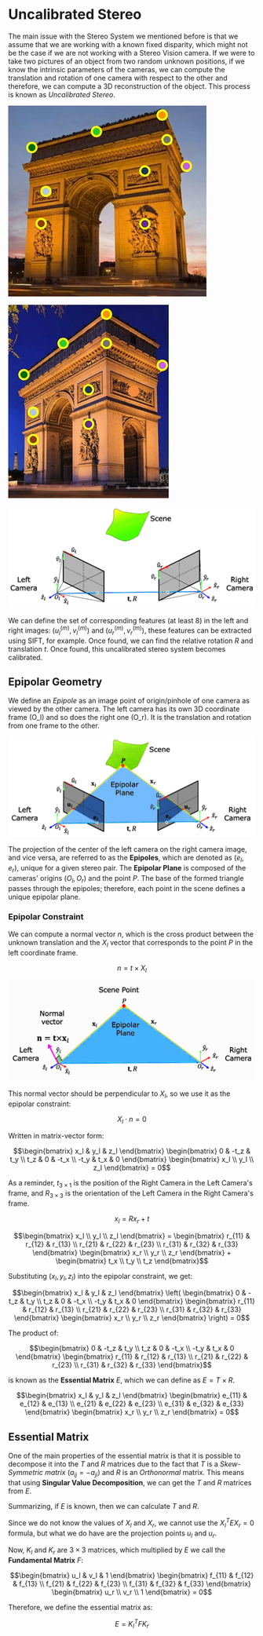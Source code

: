 # Uncalibrated Stereo

The main issue with the Stereo System we mentioned before is that we assume that we are working with a known fixed disparity, which might not be the case if we are not working with a Stereo Vision camera. If we were to take two pictures of an object from two random unknown positions, if we know the intrinsic parameters of the cameras, we can compute the translation and rotation of one camera with respect to the other and therefore, we can compute a 3D reconstruction of the object. This process is known as *Uncalibrated Stereo*.

![Uncalibrated Stereo Left](Images/UncalibratedTheory/Uncalibrated%20left.png)

![Uncalibrated Stereo Right](Images/UncalibratedTheory/Uncalibrated%20right.png)

![Uncalibrated Stereo Overview](Images/UncalibratedTheory/Uncalibrated%20Scenario.png)

We can define the set of corresponding features (at least 8) in the left and right images: $(u_l^{(m)}, v_l^{(m)})$ and $(u_r^{(m)}, v_r^{(m)})$, these features can be extracted using SIFT, for example. Once found, we can find the relative rotation $R$ and translation $t$. Once found, this uncalibrated stereo system becomes calibrated.

## Epipolar Geometry

We define an *Epipole* as an image point of origin/pinhole of one camera as viewed by the other camera. The left camera has its own 3D coordinate frame \(O_l\) and so does the right one \(O_r\). It is the translation and rotation from one frame to the other.

![Epipolar Plane](Images/UncalibratedTheory/Epipolar%20Plane.png)

The projection of the center of the left camera on the right camera image, and vice versa, are referred to as the **Epipoles**, which are denoted as $(e_l, e_r)$, unique for a given stereo pair. The **Epipolar Plane** is composed of the cameras' origins $(O_l, O_r)$ and the point $P$. The base of the formed triangle passes through the epipoles; therefore, each point in the scene defines a unique epipolar plane.

### Epipolar Constraint

We can compute a normal vector $n$, which is the cross product between the unknown translation and the $X_l$ vector that corresponds to the point $P$ in the left coordinate frame.

```math
n = t \times X_l
```

![Epipolar Constraint](Images/UncalibratedTheory/Epipolar%20Constraint.png)

This normal vector should be perpendicular to $X_l$, so we use it as the epipolar constraint:

```math
X_l \cdot n = 0
```

Written in matrix-vector form:

```math
\begin{bmatrix} x_l & y_l & z_l \end{bmatrix} \begin{bmatrix} 0 & -t_z & t_y \\ t_z & 0 & -t_x \\ -t_y & t_x & 0 \end{bmatrix} \begin{bmatrix} x_l \\ y_l \\ z_l \end{bmatrix} = 0
```

As a reminder, $t_{3 \times 1}$ is the position of the Right Camera in the Left Camera's frame, and $R_{3 \times 3}$ is the orientation of the Left Camera in the Right Camera's frame.

```math
x_l = R x_r + t
```

```math
\begin{bmatrix} x_l \\ y_l \\ z_l \end{bmatrix} = \begin{bmatrix} r_{11} & r_{12} & r_{13} \\ r_{21} & r_{22} & r_{23} \\ r_{31} & r_{32} & r_{33} \end{bmatrix} \begin{bmatrix} x_r \\ y_r \\ z_r \end{bmatrix} + \begin{bmatrix} t_x \\ t_y \\ t_z \end{bmatrix}
```

Substituting $(x_l, y_l, z_l)$ into the epipolar constraint, we get:

```math
\begin{bmatrix} x_l & y_l & z_l \end{bmatrix} \left( \begin{bmatrix} 0 & -t_z & t_y \\ t_z & 0 & -t_x \\ -t_y & t_x & 0 \end{bmatrix} \begin{bmatrix} r_{11} & r_{12} & r_{13} \\ r_{21} & r_{22} & r_{23} \\ r_{31} & r_{32} & r_{33} \end{bmatrix} \begin{bmatrix} x_r \\ y_r \\ z_r \end{bmatrix} \right) = 0
```

The product of:

```math
\begin{bmatrix} 0 & -t_z & t_y \\ t_z & 0 & -t_x \\ -t_y & t_x & 0 \end{bmatrix} \begin{bmatrix} r_{11} & r_{12} & r_{13} \\ r_{21} & r_{22} & r_{23} \\ r_{31} & r_{32} & r_{33} \end{bmatrix}
```

is known as the **Essential Matrix** $E$, which we can define as $E = T \times R$.

```math
\begin{bmatrix} x_l & y_l & z_l \end{bmatrix} \begin{bmatrix} e_{11} & e_{12} & e_{13} \\ e_{21} & e_{22} & e_{23} \\ e_{31} & e_{32} & e_{33} \end{bmatrix} \begin{bmatrix} x_r \\ y_r \\ z_r \end{bmatrix} = 0
```

## Essential Matrix

One of the main properties of the essential matrix is that it is possible to decompose it into the $T$ and $R$ matrices due to the fact that $T$ is a *Skew-Symmetric matrix* $(a_{ij} = -a_{ji})$ and $R$ is an *Orthonormal* matrix. This means that using **Singular Value Decomposition**, we can get the $T$ and $R$ matrices from $E$.

Summarizing, if $E$ is known, then we can calculate $T$ and $R$.

Since we do not know the values of $X_l$ and $X_r$, we cannot use the $X_l^T E X_r = 0$ formula, but what we do have are the projection points $u_l$ and $u_r$.

Now, $K_l$ and $K_r$ are $3 \times 3$ matrices, which multiplied by $E$ we call the **Fundamental Matrix** $F$:

```math
\begin{bmatrix} u_l & v_l & 1 \end{bmatrix} \begin{bmatrix} f_{11} & f_{12} & f_{13} \\ f_{21} & f_{22} & f_{23} \\ f_{31} & f_{32} & f_{33} \end{bmatrix} \begin{bmatrix} u_r \\ v_r \\ 1 \end{bmatrix} = 0
```

Therefore, we define the essential matrix as:

```math
E = K_l^T F K_r
```
